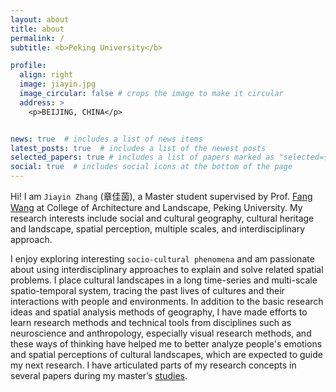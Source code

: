 ```yaml
---
layout: about
title: about
permalink: /
subtitle: <b>Peking University</b>

profile:
  align: right
  image: jiayin.jpg
  image_circular: false # crops the image to make it circular
  address: >
    <p>BEIJING, CHINA</p>


news: true  # includes a list of news items
latest_posts: true  # includes a list of the newest posts
selected_papers: true # includes a list of papers marked as "selected={true}"
social: true  # includes social icons at the bottom of the page
---
```

Hi! I am `Jiayin Zhang` (章佳茵), a Master student supervised by Prof. [Fang Wang](http://www.cala.pku.edu.cn/info/1025/1279.htm) at College of Architecture and Landscape, Peking University. My research interests include social and cultural geography, cultural heritage and landscape, spatial perception, multiple scales, and interdisciplinary approach.

I enjoy exploring interesting `socio-cultural phenomena` and am passionate about using interdisciplinary approaches to explain and solve related spatial problems. I place cultural landscapes in a long time-series and multi-scale spatio-temporal system, tracing the past lives of cultures and their interactions with people and environments. In addition to the basic research ideas and spatial analysis methods of geography, I have made efforts to learn research methods and technical tools from disciplines such as neuroscience and anthropology, especially visual research methods, and these ways of thinking have helped me to better analyze people's emotions and spatial perceptions of cultural landscapes, which are expected to guide my next research. I have articulated parts of my research concepts in several papers during my master’s [studies](https://jerrinez.github.io/publications/).